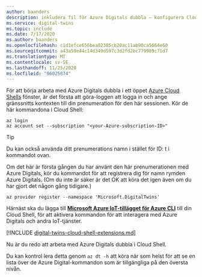```yaml
---
author: baanders
description: inkludera fil för Azure Digitals dubbla – konfigurera Cloud Shell och IoT-tillägget
ms.service: digital-twins
ms.topic: include
ms.date: 7/17/2020
ms.author: baanders
ms.openlocfilehash: c1d1efce656bea02385cb20ac11ab90ca5664e60
ms.sourcegitcommit: a43a59e44c14d349d597c3d2fd2bc779989c71d7
ms.translationtype: MT
ms.contentlocale: sv-SE
ms.lasthandoff: 11/25/2020
ms.locfileid: "96025874"
---
```

För att börja arbeta med Azure Digitals dubbla i ett öppet [Azure Cloud Shells](https://shell.azure.com) fönster, är det första att göra-loggen att logga in och ange gränssnitts kontexten till din prenumeration för den här sessionen. Kör de här kommandona i Cloud Shell:

```azurecli-interactive
az login
az account set --subscription "<your-Azure-subscription-ID>"
```
> [!TIP]
> Du kan också använda ditt prenumerations namn i stället för ID: t i kommandot ovan. 

Om det här är första gången du har använt den här prenumerationen med Azure Digitals, kör du kommandot för att registrera dig för namn rymden Azure Digitals. (Om du inte är säker är det OK att köra det igen även om du har gjort det någon gång tidigare.)

```azurecli-interactive
az provider register --namespace 'Microsoft.DigitalTwins'
```

Härnäst ska du lägga till [**Microsoft Azure IoT-tillägget för Azure CLI**](/cli/azure/ext/azure-iot/iot?preserve-view=true&view=azure-cli-latest) till din Cloud Shell, för att aktivera kommandon för att interagera med Azure Digitals och andra IoT-tjänster. 

[!INCLUDE [digital-twins-cloud-shell-extensions.md](digital-twins-cloud-shell-extensions.md)]

Nu är du redo att arbeta med Azure Digitals dubbla i Cloud Shell.

Du kan kontrol lera detta genom `az dt -h` att köra när som helst för att se en lista över de Azure Digital-kommandon som är tillgängliga på den översta nivån.